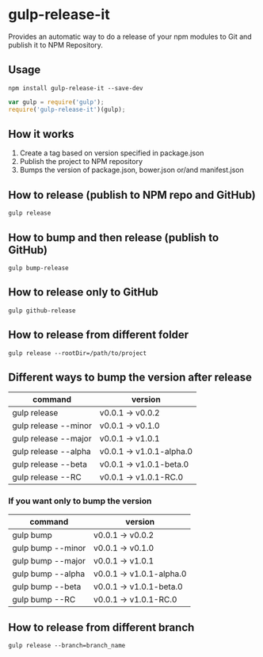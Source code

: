 gulp-release-it
=============

Provides an automatic way to do a release of your npm modules to Git and publish it to NPM Repository.

## Usage
`npm install gulp-release-it --save-dev`

```javascript
var gulp = require('gulp');
require('gulp-release-it')(gulp);
```

## How it works

1. Create a tag based on version specified in package.json
2. Publish the project to NPM repository 
3. Bumps the version of package.json, bower.json or/and manifest.json

## How to release (publish to NPM repo and GitHub)

```gulp release```

## How to bump and then release (publish to GitHub)

```gulp bump-release```

## How to release only to GitHub

```gulp github-release```

## How to release from different folder

```gulp release --rootDir=/path/to/project```

## Different ways to bump the version after release

command              | version
---------------------|-----------------
gulp release         | v0.0.1 -> v0.0.2 
gulp release --minor | v0.0.1 -> v0.1.0 
gulp release --major | v0.0.1 -> v1.0.1
gulp release --alpha | v0.0.1 -> v1.0.1-alpha.0
gulp release --beta  | v0.0.1 -> v1.0.1-beta.0
gulp release --RC    | v0.0.1 -> v1.0.1-RC.0

### If you want only to bump the version

command              | version
---------------------|-----------------
gulp bump            | v0.0.1 -> v0.0.2 
gulp bump --minor    | v0.0.1 -> v0.1.0 
gulp bump --major    | v0.0.1 -> v1.0.1
gulp bump --alpha    | v0.0.1 -> v1.0.1-alpha.0
gulp bump --beta     | v0.0.1 -> v1.0.1-beta.0
gulp bump --RC       | v0.0.1 -> v1.0.1-RC.0
 
## How to release from different branch
 
```gulp release --branch=branch_name```

